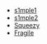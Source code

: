 - [s1mple1](./s1mple1/README.md)
- [s1mple2](./s1mple2/README.md)
- [Squeezy](./Squeezy/README.md)
- [Fragile](./Fragile/README.md)
